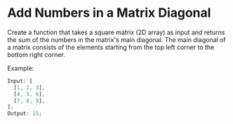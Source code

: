 # Add Numbers in a Matrix Diagonal

Create a function that takes a square matrix (2D array) as input and returns the sum of the numbers in the matrix's main diagonal. The main diagonal of a matrix consists of the elements starting from the top left corner to the bottom right corner.

Example:

```js
Input: [
  [1, 2, 3],
  [4, 5, 6],
  [7, 8, 9],
];
Output: 15;
```

